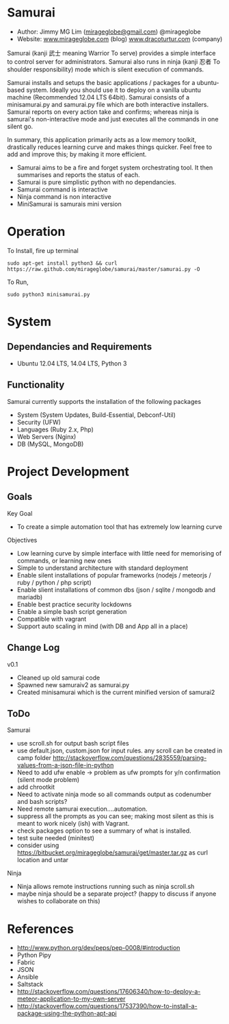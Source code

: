 Samurai
================================================

- Author: Jimmy MG Lim (mirageglobe@gmail.com) @mirageglobe
- Website: www.mirageglobe.com (blog) www.dracoturtur.com (company)

Samurai (kanji 武士 meaning Warrior To serve) provides a simple interface to control server for administrators. Samurai also runs in ninja (kanji 忍者 To shoulder responsibility) mode which is silent execution of commands.

Samurai installs and setups the basic applications / packages for a ubuntu-based system. Ideally you should use it to deploy on a vanilla ubuntu machine (Recommended 12.04 LTS 64bit). Samurai consists of a minisamurai.py and samurai.py file which are both interactive installers. Samurai reports on every action take and confirms; whereas ninja is samurai's non-interactive mode and just executes all the commands in one silent go.

In summary, this application primarily acts as a low memory toolkit, drastically reduces learning curve and makes things quicker. Feel free to add and improve this; by making it more efficient.

- Samurai aims to be a fire and forget system orchestrating tool. It then summarises and reports the status of each.
- Samurai is pure simplistic python with no dependancies.
- Samurai command is interactive
- Ninja command is non interactive
- MiniSamurai is samurais mini version


Operation
================================================

To Install, fire up terminal

	sudo apt-get install python3 && curl https://raw.github.com/mirageglobe/samurai/master/samurai.py -O


To Run,

	sudo python3 minisamurai.py


System
================================================

Dependancies and Requirements
------------------------------------------------

- Ubuntu 12.04 LTS, 14.04 LTS, Python 3


Functionality
------------------------------------------------
Samurai currently supports the installation of the following packages

- System (System Updates, Build-Essential, Debconf-Util)
- Security (UFW)
- Languages (Ruby 2.x, Php)
- Web Servers (Nginx)
- DB (MySQL, MongoDB)


Project Development
================================================

Goals
------------------------------------------------

Key Goal

- To create a simple automation tool that has extremely low learning curve

Objectives

- Low learning curve by simple interface with little need for memorising of commands, or learning new ones
- Simple to understand architecture with standard deployment
- Enable silent installations of popular frameworks (nodejs / meteorjs / ruby / python / php script)
- Enable slient installations of common dbs (json / sqlite / mongodb and mariadb)
- Enable best practice security lockdowns 
- Enable a simple bash script generation
- Compatible with vagrant
- Support auto scaling in mind (with DB and App all in a place)


Change Log
------------------------------------------------
v0.1
- Cleaned up old samurai code
- Spawned new samuraiv2 as samurai.py
- Created minisamurai which is the current minified version of samurai2 


ToDo
------------------------------------------------

Samurai 

- use scroll.sh for output bash script files
- use default.json, custom.json for input rules. any scroll can be created in camp folder http://stackoverflow.com/questions/2835559/parsing-values-from-a-json-file-in-python
- Need to add ufw enable -> problem as ufw prompts for y/n confirmation (silent mode problem)
- add chrootkit
- Need to activate ninja mode so all commands output as codenumber and bash scripts? 
- Need remote samurai execution....automation. 
- suppress all the prompts as you can see; making most silent as this is meant to work nicely (ish) with Vagrant.
- check packages option to see a summary of what is installed.
- test suite needed (minitest)
- consider using https://bitbucket.org/mirageglobe/samurai/get/master.tar.gz as curl location and untar

Ninja

- Ninja allows remote instructions running such as ninja scroll.sh <remote host>
- maybe ninja should be a separate project? (happy to discuss if anyone wishes to collaborate on this)


References
================================================

- http://www.python.org/dev/peps/pep-0008/#introduction
- Python Pipy
- Fabric
- JSON
- Ansible
- Saltstack
- http://stackoverflow.com/questions/17606340/how-to-deploy-a-meteor-application-to-my-own-server
- http://stackoverflow.com/questions/17537390/how-to-install-a-package-using-the-python-apt-api
